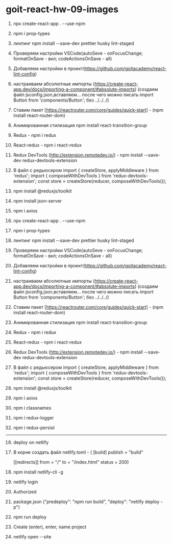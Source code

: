 # goit-react-hw-09-images

1. npx create-react-app . --use-npm
2. npm i prop-types
3. линтинг npm install --save-dev prettier husky lint-staged
4. Проверяем настройки VSCode(autoSeve - onFocusChange; formatOnSave - вкл;
   codeActionsOnSave - all)
5. Добавляем настройки в
   проект(https://github.com/goitacademy/react-lint-config)
6. настраиваем абсолютные импорты
   (https://create-react-app.dev/docs/importing-a-component/#absolute-imports)
   (создаем файл jsconfig.json,вставляем... после чего можно писать import
   Button from 'components/Button'; без ../../../)
7. Ставим пакет [https://reactrouter.com/core/guides/quick-start] - (npm install
   react-router-dom)
8. Анимированная стилизация npm install react-transition-group
9. Redux - npm i redux
10. React-redux - npm i react-redux
11. Redux DevTools (http://extension.remotedev.io/) - npm install --save-dev
    redux-devtools-extension
12. В файл с редьюсером import { createStore, applyMiddleware } from 'redux';
    import { composeWithDevTools } from 'redux-devtools-extension'; const store
    = createStore(reducer, composeWithDevTools());
13. npm install @reduxjs/toolkit
14. npm install json-server
15. npm i axios

16. npx create-react-app . --use-npm
17. npm i prop-types
18. линтинг npm install --save-dev prettier husky lint-staged
19. Проверяем настройки VSCode(autoSeve - onFocusChange; formatOnSave - вкл;
    codeActionsOnSave - all)
20. Добавляем настройки в
    проект(https://github.com/goitacademy/react-lint-config)
21. настраиваем абсолютные импорты
    (https://create-react-app.dev/docs/importing-a-component/#absolute-imports)
    (создаем файл jsconfig.json,вставляем... после чего можно писать import
    Button from 'components/Button'; без ../../../)
22. Ставим пакет [https://reactrouter.com/core/guides/quick-start] - (npm
    install react-router-dom)
23. Анимированная стилизация npm install react-transition-group
24. Redux - npm i redux
25. React-redux - npm i react-redux
26. Redux DevTools (http://extension.remotedev.io/) - npm install --save-dev
    redux-devtools-extension
27. В файл с редьюсером import { createStore, applyMiddleware } from 'redux';
    import { composeWithDevTools } from 'redux-devtools-extension'; const store
    = createStore(reducer, composeWithDevTools());
28. npm install @reduxjs/toolkit
29. npm i axios
30. npm i classnames
31. npm i redux-logger
32. npm i redux-persist

---

16. deploy on netlify
17. В корне создать файл netlify.toml - ( [build] publish = "build"

    [[redirects]] from = "/" to = "/index.html" status = 200)

18. npm install netlify-cli -g
19. netlify login
20. Authorized
21. package.json ("predeploy": "npm run build", "deploy": "netlify deploy -p")
22. npm run deploy
23. Create (enter), enter, name project
24. netlify open --site
